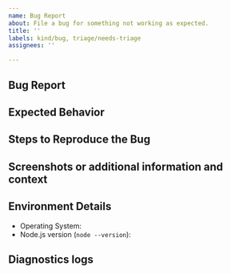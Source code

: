 ```yaml
---
name: Bug Report
about: File a bug for something not working as expected.
title: ''
labels: kind/bug, triage/needs-triage
assignees: ''

---
```

<!-- Before creating a new issue please search for any existing related [issues](https://github.com/symblai/getting-started-samples/issues) before creating a new one. If you find an issue, join the discussion or add an emoji or comment with your scenario or subscribe to follow updates. -->

## Bug Report

<!-- Please concisely describe the problem you are having. -->

## Expected Behavior

<!-- Describe what you expected to happen. -->

## Steps to Reproduce the Bug

<!-- Describe steps to reproduce here and how reproducible this issue is (occasionally, often, always) -->

## Screenshots or additional information and context

<!-- If screenshots or snippets can be provided, please do so here. Otherwise please add additional context if necessary. -->

## Environment Details

* Operating System:
* Node.js version (`node --version`): 

## Diagnostics logs
<!-- Collecting diagnostics logs that can help us troubleshoot your issue -->
